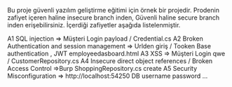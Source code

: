 Bu proje güvenli yazılım geliştirme eğitimi için örnek bir projedir. Prodenin zafiyet içeren haline insecure branch inden, Güvenli haline secure branch inden erişebilirsiniz. İçerdiği zafiyetler aşağıda listelenmiştir.

A1 SQL injection => Müşteri Login payload / Credential.cs
A2 Broken Authentication and session management => Urlden giriş / Tooken Base authentication , JWT employeedasboard.html
A3 XSS => Müşteri Login qwe / CustomerRepository.cs 
A4 Insecure direct object references / Broken Access Control =>Burp  ShoppingRepository.cs create
A5 Security Misconfiguration => http://localhost:54250 DB username password ...   
